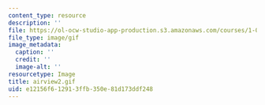 ```yaml
---
content_type: resource
description: ''
file: https://ol-ocw-studio-app-production.s3.amazonaws.com/courses/1-012-introduction-to-civil-engineering-design-spring-2002/e12156f612913ffb350e81d173ddf248_airview2.gif
file_type: image/gif
image_metadata:
  caption: ''
  credit: ''
  image-alt: ''
resourcetype: Image
title: airview2.gif
uid: e12156f6-1291-3ffb-350e-81d173ddf248
---
```

